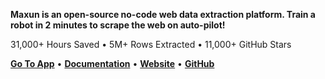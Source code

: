 **Maxun is an open-source no-code web data extraction platform. Train a robot in 2 minutes to scrape the web on auto-pilot!**

31,000+ Hours Saved • 5M+ Rows Extracted • 11,000+ GitHub Stars

<p>
    <a href="https://app.maxun.dev/?ref=ghread"><b>Go To App</b></a> •
    <a href="https://docs.maxun.dev/?ref=ghread"><b>Documentation</b></a> •
    <a href="https://www.maxun.dev/?ref=ghread"><b>Website</b></a> •
    <a href="https://github.com/getmaxun/maxun/?ref=ghread"><b>GitHub</b></a> 
</p>


